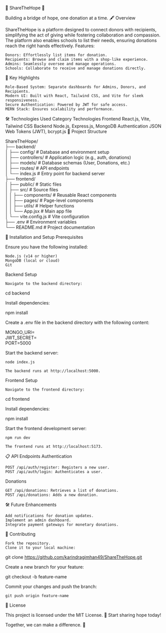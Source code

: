 🌟 ShareTheHope 🌟

Building a bridge of hope, one donation at a time.
🖋️ Overview

ShareTheHope is a platform designed to connect donors with recipients, simplifying the act of giving while fostering collaboration and compassion. The platform also enables schools to list their needs, ensuring donations reach the right hands effectively.
Features:

    Donors: Effortlessly list items for donation.
    Recipients: Browse and claim items with a shop-like experience.
    Admins: Seamlessly oversee and manage operations.
    Schools: Collaborate to receive and manage donations directly.

🎯 Key Highlights

    Role-Based System: Separate dashboards for Admins, Donors, and Recipients.
    Modern UI: Built with React, Tailwind CSS, and Vite for sleek responsiveness.
    Secure Authentication: Powered by JWT for safe access.
    MERN Stack: Ensures scalability and performance.

🛠️ Technologies Used
Category	Technologies
Frontend	React.js, Vite, Tailwind CSS
Backend	Node.js, Express.js, MongoDB
Authentication	JSON Web Tokens (JWT), bcrypt.js
📂 Project Structure

ShareTheHope/  
├── backend/  
│   ├── config/          # Database and environment setup  
│   ├── controllers/     # Application logic (e.g., auth, donations)  
│   ├── models/          # Database schemas (User, Donations, etc.)  
│   ├── routes/          # API endpoints  
│   └── index.js         # Entry point for backend server  
├── frontend/  
│   ├── public/          # Static files  
│   ├── src/             # Source files  
│   │   ├── components/  # Reusable React components  
│   │   ├── pages/       # Page-level components  
│   │   ├── utils/       # Helper functions  
│   │   └── App.jsx      # Main app file  
│   └── vite.config.js   # Vite configuration  
├── .env                 # Environment variables  
└── README.md            # Project documentation  

🚀 Installation and Setup
Prerequisites

Ensure you have the following installed:

    Node.js (v14 or higher)
    MongoDB (local or cloud)
    Git

Backend Setup

    Navigate to the backend directory:

cd backend

Install dependencies:

npm install  

Create a .env file in the backend directory with the following content:

MONGO_URI=<your-mongodb-uri>  
JWT_SECRET=<your-jwt-secret>  
PORT=5000  

Start the backend server:

    node index.js  

    The backend runs at http://localhost:5000.

Frontend Setup

    Navigate to the frontend directory:

cd frontend  

Install dependencies:

npm install  

Start the frontend development server:

    npm run dev  

    The frontend runs at http://localhost:5173.

📋 API Endpoints
Authentication

    POST /api/auth/register: Registers a new user.
    POST /api/auth/login: Authenticates a user.

Donations

    GET /api/donations: Retrieves a list of donations.
    POST /api/donations: Adds a new donation.

🛠️ Future Enhancements

    Add notifications for donation updates.
    Implement an admin dashboard.
    Integrate payment gateways for monetary donations.

🤝 Contributing

    Fork the repository.
    Clone it to your local machine:

git clone https://github.com/karindragimhan49/ShareTheHope.git  

Create a new branch for your feature:

git checkout -b feature-name  

Commit your changes and push the branch:

    git push origin feature-name  

📄 License

This project is licensed under the MIT License.
🌟 Start sharing hope today!

Together, we can make a difference. 💖